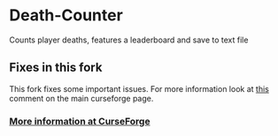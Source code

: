 # Death-Counter
Counts player deaths, features a leaderboard and save to text file

## Fixes in this fork
This fork fixes some important issues. For more information look at [this](https://minecraft.curseforge.com/projects/death-counter?comment=2) comment on the main curseforge page.

### [More information at CurseForge](https://minecraft.curseforge.com/projects/death-counter-fixed)
